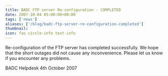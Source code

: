 ```yaml
---
title: BADC FTP server Re-configuration - COMPLETED
date: 2007-10-04 05:00:00+00:00
tags: ['news']
aliases: ['/blog/badc-ftp-server-re-configuration-completed']
thumbnail: 
icon: fas circle-info text-info
---
```

 
 


Re-configuration of the FTP server has completed successfully. We hope that the short outages did not cause any inconvenience.
Please let us know if you encounter any problems.

BADC Helpdesk
4th October 2007
